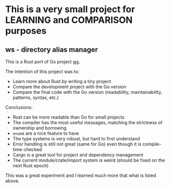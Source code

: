 # This is a very small project for LEARNING and COMPARISON purposes

## ws - directory alias manager

This is a Rust port of Go project [ws](https://github.com/andradei/ws).

The intention of this project was to:

- Learn more about Rust by writing a tiny project
- Compare the development project with the Go version
- Compare the final code with the Go version (readability, maintainability, patterns, syntax, etc.)

Conclusions:

- Rust can be more readable than Go for small projects
- The compiler has the most useful messages, matching the strictness of ownership and borrowing
- `enum`s are a nice feature to have
- The type systems is very robust, but hard to first understand
- Error handling is still not great (same for Go) even though it is compile-time-checked
- Cargo is a great tool for project and dependency management
- The current module/crate/import system is weird (should be fixed on the next Rust epoch)

This was a great experiment and I learned much more that what is listed above.
